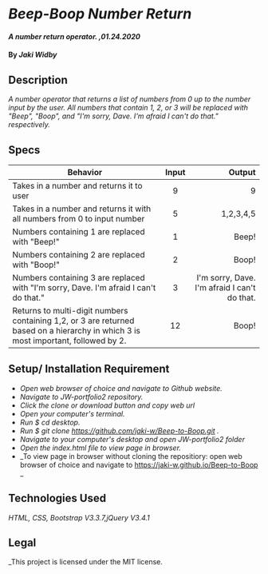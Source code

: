 # _Beep-Boop Number Return_

#### _A number return operator. ,01.24.2020_

#### By _**Jaki Widby**_

## Description

_A number operator that returns a list of numbers from 0 up to the number input by the user. All numbers that contain 1, 2, or 3 will be replaced with "Beep", "Boop", and "I'm sorry, Dave. I'm afraid I can't do that." respectively._

## Specs

| Behavior                                                                                                                             | Input |                                        Output |
|--------------------------------------------------------------------------------------------------------------------------------------|:-----:|----------------------------------------------:|
| Takes in a number and  returns it to user                                                                                            |   9   |                       9                       |
| Takes in a number and returns it with all numbers from 0 to input number                                                             |   5   |                   1,2,3,4,5                   |
| Numbers containing 1 are  replaced with "Beep!"                                                                                      |   1   |                     Beep!                     |
| Numbers containing 2 are replaced with "Boop!"                                                                                       |   2   |                     Boop!                     |
| Numbers containing 3 are  replaced with "I'm sorry, Dave. I'm afraid I can't do that."                                               |   3   | I'm sorry, Dave. I'm afraid I  can't do that. |
| Returns to multi-digit numbers  containing 1,2, or 3 are returned based on a hierarchy in which 3  is most important, followed by 2. |   12  |                     Boop!                     |
## Setup/ Installation Requirement

* _Open web browser of choice and navigate to Github website._
* _Navigate to JW-portfolio2 repository._
* _Click the clone or download button and copy web url_
* _Open your computer's terminal._
* _Run $ cd desktop._
* _Run $ git clone https://github.com/jaki-w/Beep-to-Boop.git ._
* _Navigate to your computer's desktop and open JW-portfolio2 folder_
* _Open the index.html file to view page in browser._
* _To view page in browser without cloning the repositiory: open web browser of choice and navigate to https://jaki-w.github.io/Beep-to-Boop _

## Technologies Used

_HTML, CSS, Bootstrap V3.3.7,jQuery V3.4.1_

## Legal

_This project is licensed under the MIT license.
